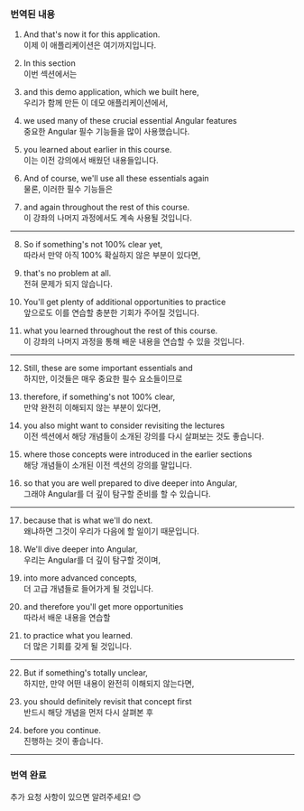 ### 번역된 내용

1. And that's now it for this application.  
   이제 이 애플리케이션은 여기까지입니다.

2. In this section  
   이번 섹션에서는

3. and this demo application, which we built here,  
   우리가 함께 만든 이 데모 애플리케이션에서,

4. we used many of these crucial essential Angular features  
   중요한 Angular 필수 기능들을 많이 사용했습니다.

5. you learned about earlier in this course.  
   이는 이전 강의에서 배웠던 내용들입니다.

6. And of course, we'll use all these essentials again  
   물론, 이러한 필수 기능들은

7. and again throughout the rest of this course.  
   이 강좌의 나머지 과정에서도 계속 사용될 것입니다.

---

8. So if something's not 100% clear yet,  
   따라서 만약 아직 100% 확실하지 않은 부분이 있다면,

9. that's no problem at all.  
   전혀 문제가 되지 않습니다.

10. You'll get plenty of additional opportunities to practice  
    앞으로도 이를 연습할 충분한 기회가 주어질 것입니다.

11. what you learned throughout the rest of this course.  
    이 강좌의 나머지 과정을 통해 배운 내용을 연습할 수 있을 것입니다.

---

12. Still, these are some important essentials and  
    하지만, 이것들은 매우 중요한 필수 요소들이므로

13. therefore, if something's not 100% clear,  
    만약 완전히 이해되지 않는 부분이 있다면,

14. you also might want to consider revisiting the lectures  
    이전 섹션에서 해당 개념들이 소개된 강의를 다시 살펴보는 것도 좋습니다.

15. where those concepts were introduced in the earlier sections  
    해당 개념들이 소개된 이전 섹션의 강의를 말입니다.

16. so that you are well prepared to dive deeper into Angular,  
    그래야 Angular를 더 깊이 탐구할 준비를 할 수 있습니다.

---

17. because that is what we'll do next.  
    왜냐하면 그것이 우리가 다음에 할 일이기 때문입니다.

18. We'll dive deeper into Angular,  
    우리는 Angular를 더 깊이 탐구할 것이며,

19. into more advanced concepts,  
    더 고급 개념들로 들어가게 될 것입니다.

20. and therefore you'll get more opportunities  
    따라서 배운 내용을 연습할

21. to practice what you learned.  
    더 많은 기회를 갖게 될 것입니다.

---

22. But if something's totally unclear,  
    하지만, 만약 어떤 내용이 완전히 이해되지 않는다면,

23. you should definitely revisit that concept first  
    반드시 해당 개념을 먼저 다시 살펴본 후

24. before you continue.  
    진행하는 것이 좋습니다.

---

### 번역 완료

추가 요청 사항이 있으면 알려주세요! 😊

